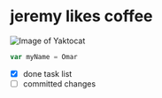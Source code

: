 # jeremy likes coffee

![Image of Yaktocat](https://octodex.github.com/images/yaktocat.png)

```javascript
var myName = Omar
```

- [x] done task list
- [ ] committed changes
